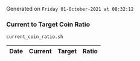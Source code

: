 Generated on `Friday 01-October-2021 at 08:32:12`

### Current to Target Coin Ratio
`current_coin_ratio.sh`

Date|Current|Target|Ratio
---|---|---|---
